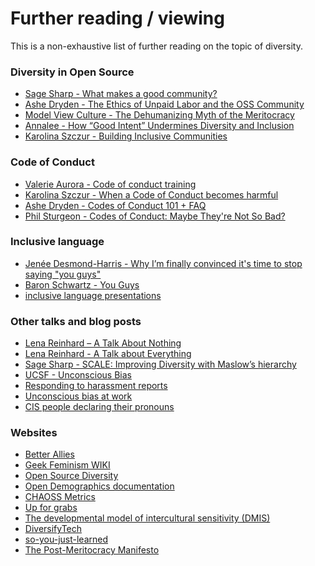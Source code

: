 # Further reading / viewing

This is a non-exhaustive list of further reading on the topic of diversity.

### Diversity in Open Source
- [Sage Sharp - What makes a good community?][4]
- [Ashe Dryden - The Ethics of Unpaid Labor and the OSS Community][7]
- [Model View Culture - The Dehumanizing Myth of the Meritocracy][8]
- [Annalee - How “Good Intent” Undermines Diversity and Inclusion][18]
- [Karolina Szczur - Building Inclusive Communities][11]

### Code of Conduct
- [Valerie Aurora - Code of conduct training][14]
- [Karolina Szczur - When a Code of Conduct becomes harmful][15]
- [Ashe Dryden - Codes of Conduct 101 + FAQ][16]
- [Phil Sturgeon - Codes of Conduct: Maybe They're Not So Bad?][17]

### Inclusive language
- [Jenée Desmond-Harris - Why I’m finally convinced it's time to stop saying "you guys"][12]
- [Baron Schwartz - You Guys][23]
- [inclusive language presentations][29]

### Other talks and blog posts
- [Lena Reinhard – A Talk About Nothing][1]
- [Lena Reinhard - A Talk about Everything][2]
- [Sage Sharp - SCALE: Improving Diversity with Maslow’s hierarchy][3]
- [UCSF - Unconscious Bias][9]
- [Responding to harassment reports][13]
- [Unconscious bias at work][25]
- [CIS people declaring their pronouns][26]

### Websites
- [Better Allies][5]
- [Geek Feminism WIKI][6]
- [Open Source Diversity][19]
- [Open Demographics documentation][10]
- [CHAOSS Metrics][21]
- [Up for grabs][22]
- [The developmental model of intercultural sensitivity (DMIS)][10]
- [DiversifyTech][24]
- [so-you-just-learned][27]
- [The Post-Meritocracy Manifesto][28]

[1]: https://www.youtube.com/watch?v=D3e3V66TH2Y
[2]: https://www.youtube.com/watch?v=CZx7rYoq1Uw
[3]: https://sage.thesharps.us/2016/01/24/scale-improving-diversity-with-maslows-hierarchy/
[4]: https://sage.thesharps.us/2015/10/06/what-makes-a-good-community/
[5]: https://maleallies.com
[6]: http://geekfeminism.wikia.com/wiki/Geek_Feminism_Wiki
[7]: https://www.ashedryden.com/blog/the-ethics-of-unpaid-labor-and-the-oss-community
[8]: https://modelviewculture.com/pieces/the-dehumanizing-myth-of-the-meritocracy
[9]: https://diversity.ucsf.edu/resources/unconscious-bias
[10]: http://meldye.weebly.com/what-is-dmis.html
[11]: https://speakerdeck.com/fox/building-inclusive-communities
[12]: https://www.vox.com/2015/6/11/8761227/you-guys-sexism-language
[13]: http://geekfeminism.wikia.com/wiki/Conference_anti-harassment/Responding_to_reports
[14]: https://files.frameshiftconsulting.com/codeofconducttraining.pdf
[15]: https://medium.com/@fox/when-a-code-of-conduct-becomes-harmful-1d4e737ff7aa
[16]: https://www.ashedryden.com/blog/codes-of-conduct-101-faq
[17]: https://philsturgeon.uk/2016/09/15/codes-of-conduct-maybe-theyre-not-so-bad/
[18]: https://thebias.com/2017/09/26/how-good-intent-undermines-diversity-and-inclusion
[19]: https://opensourcediversity.org/
[20]: https://drnikki.github.io/open-demographics/
[21]: https://chaoss.community/metrics/
[22]: https://up-for-grabs.net/#/
[23]: https://www.xaprb.com/blog/you-guys/
[24]: https://www.diversifytech.co
[25]: https://rework.withgoogle.com/guides/unbiasing-raise-awareness/steps/watch-unconscious-bias-at-work/
[26]: https://medium.com/@mrsexsmith/dear-cis-people-who-put-your-pronouns-on-your-hello-my-name-is-nametags-78c047ed7af1
[27]: https://github.com/sublimemarch/so-you-just-learned/blob/master/README.md
[28]: https://postmeritocracy.org/
[29]: https://github.com/hcorona/diversity-inclusion/blob/master/inclusive-language-presentations.md
